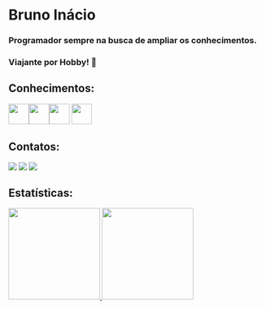 # Bruno Inácio

### Programador sempre na busca de ampliar os conhecimentos.
### Viajante por Hobby! 🚀

## Conhecimentos:

<img loading="lazy" src="https://cdn.jsdelivr.net/gh/devicons/devicon/icons/git/git-original.svg" width="40" height="40"/><img loading="lazy" src="https://cdn.jsdelivr.net/gh/devicons/devicon/icons/github/github-original.svg" width="40" height="40"/><img loading="lazy" src="https://cdn.jsdelivr.net/gh/devicons/devicon/icons/java/java-original.svg" width="40" height="40"/> <img loading="lazy" src="https://cdn.jsdelivr.net/gh/devicons/devicon/icons/linux/linux-original.svg" width="40" height="40"/>


## Contatos:

<div>
<a href="https://instagram.com/brunoisouza" target="_blank"><img loading="lazy" src="https://img.shields.io/badge/-Instagram-%23E4405F?style=for-the-badge&logo=instagram&logoColor=white" target="_blank"></a>
<a href = "mailto:lubru70@gmail.com"><img loading="lazy" src="https://img.shields.io/badge/Gmail-D14836?style=for-the-badge&logo=gmail&logoColor=white" target="_blank"></a>
<a href="https://www.linkedin.com/in/bruno-inácio-de-souza" target="_blank"><img loading="lazy" src="https://img.shields.io/badge/-LinkedIn-%230077B5?style=for-the-badge&logo=linkedin&logoColor=white" target="_blank"></a>   
</div>

## Estatísticas:
<div>
<a href="https://github.com/brunoisouza">
<img loading="lazy" height="180em" src="https://github-readme-stats.vercel.app/api/top-langs/?username=brunoisouza&layout=compact&langs_count=7&theme=dracula"/>
<img loading="lazy" height="180em" src="https://github-readme-stats.vercel.app/api?username=brunoisouza&show_icons=true&theme=dracula&include_all_commits=true&count_private=true"/>
</div>

